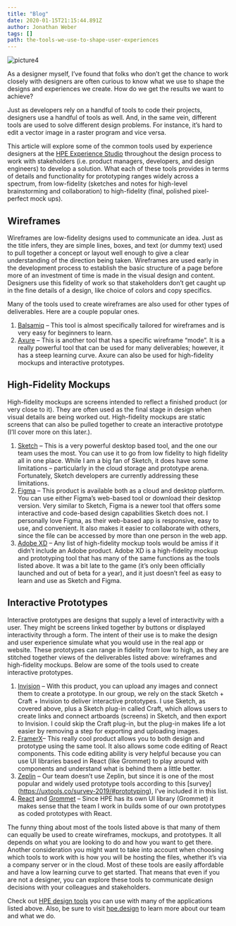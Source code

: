 ```yaml
---
title: "Blog"
date: 2020-01-15T21:15:44.891Z
author: Jonathan Weber 
tags: []
path: the-tools-we-use-to-shape-user-experiences
---
```

![picture4](https://hpe-developer-portal.s3.amazonaws.com/uploads/media/2019/10/picture4-1579123006064.png)

As a designer myself, I’ve found that folks who don’t get the chance to work closely with designers are often curious to know what we use to shape the designs and experiences we create. How do we get the results we want to achieve?

Just as developers rely on a handful of tools to code their projects, designers use a handful of tools as well. And, in the same vein, different tools are used to solve different design problems. For instance, it’s hard to edit a vector image in a raster program and vice versa.

This article will explore some of the common tools used by experience designers at the [HPE Experience Studio](https://hpe.design/) throughout the design process to work with stakeholders (i.e. product managers, developers, and design engineers) to develop a solution. What each of these tools provides in terms of details and functionality for prototyping ranges widely across a spectrum, from low-fidelity (sketches and notes for high-level brainstorming and collaboration) to high-fidelity (final, polished pixel-perfect mock ups). 

## Wireframes

Wireframes are low-fidelity designs used to communicate an idea. Just as the title infers, they are simple lines, boxes, and text (or dummy text) used to pull together a concept or layout well enough to give a clear understanding of the direction being taken. Wireframes are used early in the development process to establish the basic structure of a page before more of an investment of time is made in the visual design and content. Designers use this fidelity of work so that stakeholders don’t get caught up in the fine details of a design, like choice of colors and copy specifics. 

Many of the tools used to create wireframes are also used for other types of deliverables. Here are a couple popular ones.

1. [Balsamiq](https://balsamiq.com/) – This tool is almost specifically tailored for wireframes and is very easy for beginners to learn. 
2. [Axure](https://www.axure.com/) – This is another tool that has a specific wireframe “mode”. It is a really powerful tool that can be used for many deliverables; however, it has a steep learning curve. Axure can also be used for high-fidelity mockups and interactive prototypes. 

## High-Fidelity Mockups

High-fidelity mockups are screens intended to reflect a finished product (or very close to it). They are often used as the final stage in design when visual details are being worked out. High-fidelity mockups are static screens that can also be pulled together to create an interactive prototype (I’ll cover more on this later.).
 
1. [Sketch](https://www.sketch.com/) – This is a very powerful desktop based tool, and the one our team uses the most. You can use it to go from low fidelity to high fidelity all in one place. While I am a big fan of Sketch, it does have some limitations – particularly in the cloud storage and prototype arena. Fortunately, Sketch developers are currently addressing these limitations.  
2. [Figma](https://www.figma.com/) – This product is available both as a cloud and desktop platform. You can use either Figma’s web-based tool or download their desktop version. Very similar to Sketch, Figma is a newer tool that offers some interactive and code-based design capabilities Sketch does not. I personally love Figma, as their web-based app is responsive, easy to use, and convenient. It also makes it easier to collaborate with others, since the file can be accessed by more than one person in the web app. 
3. [Adobe XD](https://www.adobe.com/products/xd.html) – Any list of high-fidelity mockup tools would be amiss if it didn’t include an Adobe product. Adobe XD is a high-fidelity mockup and prototyping tool that has many of the same functions as the tools listed above. It was a bit late to the game (it’s only been officially launched and out of beta for a year), and it just doesn’t feel as easy to learn and use as Sketch and Figma. 

## Interactive Prototypes

Interactive prototypes are designs that supply a level of interactivity with a user. They might be screens linked together by buttons or displayed interactivity through a form. The intent of their use is to make the design and user experience simulate what you would use in the real app or website. These prototypes can range in fidelity from low to high, as they are stitched together views of the deliverables listed above: wireframes and high-fidelity mockups. Below are some of the tools used to create interactive prototypes.

1. [Invision](https://www.invisionapp.com/) – With this product, you can upload any images and connect them to create a prototype. In our group, we rely on the stack Sketch + Craft + Invision to deliver interactive prototypes. I use Sketch, as covered above, plus a Sketch plug-in called Craft, which allows users to create links and connect artboards (screens) in Sketch, and then export to Invision. I could skip the Craft plug-in, but the plug-in makes life a lot easier by removing a step for exporting and uploading images.
2. [FramerX](https://www.framer.com/)– This really cool product allows you to both design and prototype using the same tool. It also allows some code editing of React components. This code editing ability is very helpful because you can use UI libraries based in React (like Grommet) to play around with components and understand what is behind them a little better. 
3. [Zeplin](https://zeplin.io/) – Our team doesn’t use Zeplin, but since it is one of the most popular and widely used prototype tools according to this [survey] (https://uxtools.co/survey-2019/#prototyping), I’ve included it in this list. 
4. [React](https://reactjs.org/) and [Grommet](https://v2.grommet.io/) – Since HPE has its own UI library (Grommet) it makes sense that the team I work in builds some of our own prototypes as coded prototypes with React.  

The funny thing about most of the tools listed above is that many of them can equally be used to create wireframes, mockups, and prototypes. It all depends on what you are looking to do and how you want to get there. Another consideration you might want to take into account when choosing which tools to work with is how you will be hosting the files, whether it’s via a company server or in the cloud. Most of these tools are easily affordable and have a low learning curve to get started. That means that even if you are not a designer, you can explore these tools to communicate design decisions with your colleagues and stakeholders. 

Check out [HPE design tools](https://hpe.design/resources) you can use with many of the applications listed above. Also, be sure to visit [hpe.design](https://hpe.design/) to learn more about our team and what we do.
